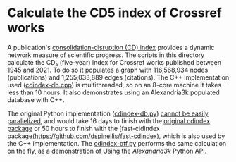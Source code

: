 # Calculate the CD5 index of Crossref works

A publication's [consolidation-disruption (CD) index](https://doi.org/10.1287/mnsc.2015.2366)
provides a dynamic network measure of scientific progress.
The scripts in this directory calculate the CD₅ (five-year) index
for Crossref works published between 1945 and 2021.
To do so it populates a graph with 116,568,934 nodes (publications) and
1,255,033,889 edges (citations).
The C++ implementation used ([cdindex-db.cpp](./cdindex-db.cpp))
is multithreaded, so on an 8-core machine it takes less than 10 hours.
It also demonstrates using an Alexandria3k populated database with C++.

The original Python implementation ([cdindex-db.py](./cdindex-db.py))
[cannot be easily parallelized](https://stackoverflow.com/questions/75267745/how-can-i-share-a-large-data-structure-among-forked-python-processes),
and would take
16 days to finish with the
[original cdindex package](https://github.com/russellfunk/cdindex) or
50 hours to finish with the
[fast-cidindex package(https://github.com/dspinellis/fast-cdindex),
which is also used by the C++ implementation.
The [cdindex-otf.py](./cdindex-otf.py) performs the same calculation
on the fly, as a demonstration of Using the _Alexandria3k_ Python API.
